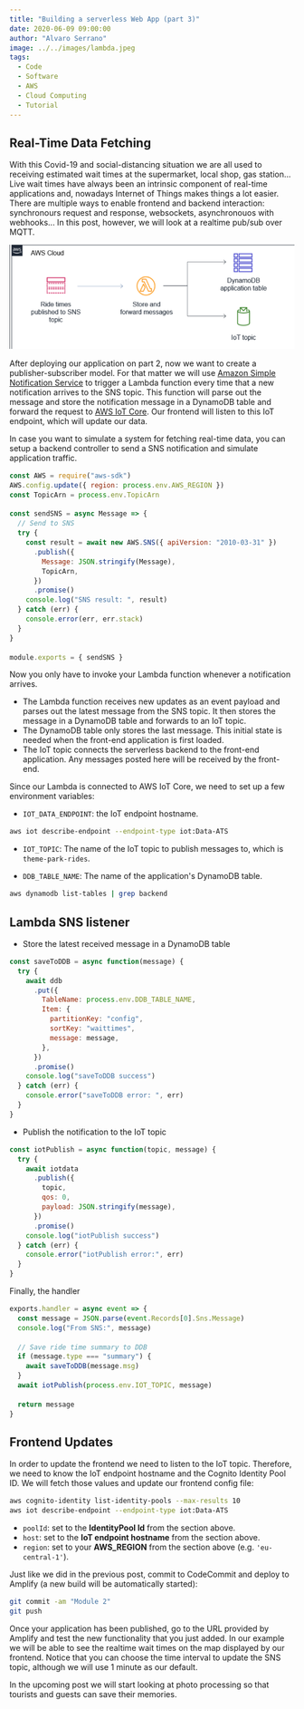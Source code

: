 ```yaml
---
title: "Building a serverless Web App (part 3)"
date: 2020-06-09 09:00:00
author: "Alvaro Serrano"
image: ../../images/lambda.jpeg
tags:
  - Code
  - Software
  - AWS
  - Cloud Computing
  - Tutorial
---
```


## Real-Time Data Fetching

With this Covid-19 and social-distancing situation we are all used to receiving estimated wait times at the supermarket, local shop, gas station... Live wait times have always been an intrinsic component of real-time applications and, nowadays Internet of Things makes things a lot easier.
There are multiple ways to enable frontend and backend interaction: synchronours request and response, websockets, asynchronouos with webhooks... In this post, however, we will look at a realtime pub/sub over MQTT.

![workflow](../../images/wait-times.png)

After deploying our application on part 2, now we want to create a publisher-subscriber model. For that matter we will use [Amazon Simple Notification Service](https://aws.amazon.com/sns/) to trigger a Lambda function every time that a new notification arrives to the SNS topic. This function will parse out the message and store the notification message in a DynamoDB table and forward the request to [AWS IoT Core](https://aws.amazon.com/iot-core/). Our frontend will listen to this IoT endpoint, which will update our data.

In case you want to simulate a system for fetching real-time data, you can setup a backend controller to send a SNS notification and simulate application traffic.

```javascript
const AWS = require("aws-sdk")
AWS.config.update({ region: process.env.AWS_REGION })
const TopicArn = process.env.TopicArn

const sendSNS = async Message => {
  // Send to SNS
  try {
    const result = await new AWS.SNS({ apiVersion: "2010-03-31" })
      .publish({
        Message: JSON.stringify(Message),
        TopicArn,
      })
      .promise()
    console.log("SNS result: ", result)
  } catch (err) {
    console.error(err, err.stack)
  }
}

module.exports = { sendSNS }
```

Now you only have to invoke your Lambda function whenever a notification arrives.

- The Lambda function receives new updates as an event payload and parses out the latest message from the SNS topic. It then stores the message in a DynamoDB table and forwards to an IoT topic.
- The DynamoDB table only stores the last message. This initial state is needed when the front-end application is first loaded.
- The IoT topic connects the serverless backend to the front-end application. Any messages posted here will be received by the front-end.

Since our Lambda is connected to AWS IoT Core, we need to set up a few environment variables:

- `IOT_DATA_ENDPOINT`: the IoT endpoint hostname.

```bash
aws iot describe-endpoint --endpoint-type iot:Data-ATS
```

- `IOT_TOPIC`: The name of the IoT topic to publish messages to, which is `theme-park-rides`.

- `DDB_TABLE_NAME`: The name of the application's DynamoDB table.

```bash
aws dynamodb list-tables | grep backend
```

## Lambda SNS listener

- Store the latest received message in a DynamoDB table

```javascript
const saveToDDB = async function(message) {
  try {
    await ddb
      .put({
        TableName: process.env.DDB_TABLE_NAME,
        Item: {
          partitionKey: "config",
          sortKey: "waittimes",
          message: message,
        },
      })
      .promise()
    console.log("saveToDDB success")
  } catch (err) {
    console.error("saveToDDB error: ", err)
  }
}
```

- Publish the notification to the IoT topic

```javascript
const iotPublish = async function(topic, message) {
  try {
    await iotdata
      .publish({
        topic,
        qos: 0,
        payload: JSON.stringify(message),
      })
      .promise()
    console.log("iotPublish success")
  } catch (err) {
    console.error("iotPublish error:", err)
  }
}
```

Finally, the handler

```javascript
exports.handler = async event => {
  const message = JSON.parse(event.Records[0].Sns.Message)
  console.log("From SNS:", message)

  // Save ride time summary to DDB
  if (message.type === "summary") {
    await saveToDDB(message.msg)
  }
  await iotPublish(process.env.IOT_TOPIC, message)

  return message
}
```

## Frontend Updates

In order to update the frontend we need to listen to the IoT topic. Therefore, we need to know the IoT endpoint hostname and the Cognito Identity Pool ID. We will fetch those values and update our frontend config file:

```bash
aws cognito-identity list-identity-pools --max-results 10
aws iot describe-endpoint --endpoint-type iot:Data-ATS
```

- `poolId`: set to the **IdentityPool Id** from the section above.
- `host`: set to the **IoT endpoint hostname** from the section above.
- `region`: set to your **AWS_REGION** from the section above (e.g. `'eu-central-1'`).

Just like we did in the previous post, commit to CodeCommit and deploy to Amplify (a new build will be automatically started):

```bash
git commit -am "Module 2"
git push
```

Once your application has been published, go to the URL provided by Amplify and test the new functionality that you just added. In our example we will be able to see the realtime wait times on the map displayed by our frontend. Notice that you can choose the time interval to update the SNS topic, although we will use 1 minute as our default.

In the upcoming post we will start looking at photo processing so that tourists and guests can save their memories.
